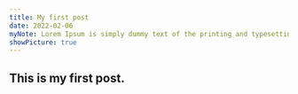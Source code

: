 ```yaml
---
title: My first post
date: 2022-02-06
myNote: Lorem Ipsum is simply dummy text of the printing and typesetting industry. Lorem Ipsum has been the industry's standard dummy text ever since the 1500s, when an unknown printer took a galley of type and scrambled it to make a type.
showPicture: true
---
```


<section class="section">
<div class="container">
<h1 class="title">This is my first post.</h1>
</div>
</section>